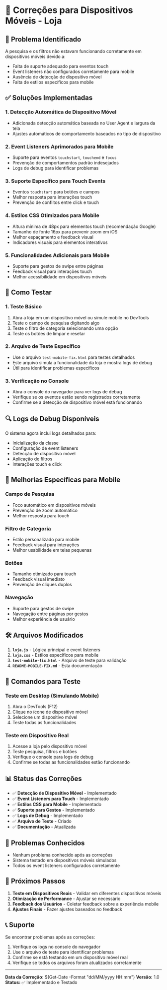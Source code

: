 # 🔧 Correções para Dispositivos Móveis - Loja

## 📱 Problema Identificado

A pesquisa e os filtros não estavam funcionando corretamente em dispositivos móveis devido a:
- Falta de suporte adequado para eventos touch
- Event listeners não configurados corretamente para mobile
- Ausência de detecção de dispositivo móvel
- Falta de estilos específicos para mobile

## ✅ Soluções Implementadas

### 1. **Detecção Automática de Dispositivo Móvel**
- Adicionada detecção automática baseada no User Agent e largura da tela
- Ajustes automáticos de comportamento baseados no tipo de dispositivo

### 2. **Event Listeners Aprimorados para Mobile**
- Suporte para eventos `touchstart`, `touchend` e `focus`
- Prevenção de comportamentos padrão indesejados
- Logs de debug para identificar problemas

### 3. **Suporte Específico para Touch Events**
- Eventos `touchstart` para botões e campos
- Melhor resposta para interações touch
- Prevenção de conflitos entre click e touch

### 4. **Estilos CSS Otimizados para Mobile**
- Altura mínima de 48px para elementos touch (recomendação Google)
- Tamanho de fonte 16px para prevenir zoom em iOS
- Melhor espaçamento e feedback visual
- Indicadores visuais para elementos interativos

### 5. **Funcionalidades Adicionais para Mobile**
- Suporte para gestos de swipe entre páginas
- Feedback visual para interações touch
- Melhor acessibilidade em dispositivos móveis

## 🚀 Como Testar

### 1. **Teste Básico**
1. Abra a loja em um dispositivo móvel ou simule mobile no DevTools
2. Teste o campo de pesquisa digitando algo
3. Teste o filtro de categoria selecionando uma opção
4. Teste os botões de limpar e resetar

### 2. **Arquivo de Teste Específico**
- Use o arquivo `test-mobile-fix.html` para testes detalhados
- Este arquivo simula a funcionalidade da loja e mostra logs de debug
- Útil para identificar problemas específicos

### 3. **Verificação no Console**
- Abra o console do navegador para ver logs de debug
- Verifique se os eventos estão sendo registrados corretamente
- Confirme se a detecção de dispositivo móvel está funcionando

## 🔍 Logs de Debug Disponíveis

O sistema agora inclui logs detalhados para:
- Inicialização da classe
- Configuração de event listeners
- Detecção de dispositivo móvel
- Aplicação de filtros
- Interações touch e click

## 📱 Melhorias Específicas para Mobile

### **Campo de Pesquisa**
- Foco automático em dispositivos móveis
- Prevenção de zoom automático
- Melhor resposta para touch

### **Filtro de Categoria**
- Estilo personalizado para mobile
- Feedback visual para interações
- Melhor usabilidade em telas pequenas

### **Botões**
- Tamanho otimizado para touch
- Feedback visual imediato
- Prevenção de cliques duplos

### **Navegação**
- Suporte para gestos de swipe
- Navegação entre páginas por gestos
- Melhor experiência de usuário

## 🛠️ Arquivos Modificados

1. **`loja.js`** - Lógica principal e event listeners
2. **`loja.css`** - Estilos específicos para mobile
3. **`test-mobile-fix.html`** - Arquivo de teste para validação
4. **`README-MOBILE-FIX.md`** - Esta documentação

## 🔧 Comandos para Teste

### **Teste em Desktop (Simulando Mobile)**
1. Abra o DevTools (F12)
2. Clique no ícone de dispositivo móvel
3. Selecione um dispositivo móvel
4. Teste todas as funcionalidades

### **Teste em Dispositivo Real**
1. Acesse a loja pelo dispositivo móvel
2. Teste pesquisa, filtros e botões
3. Verifique o console para logs de debug
4. Confirme se todas as funcionalidades estão funcionando

## 📊 Status das Correções

- ✅ **Detecção de Dispositivo Móvel** - Implementado
- ✅ **Event Listeners para Touch** - Implementado
- ✅ **Estilos CSS para Mobile** - Implementado
- ✅ **Suporte para Gestos** - Implementado
- ✅ **Logs de Debug** - Implementado
- ✅ **Arquivo de Teste** - Criado
- ✅ **Documentação** - Atualizada

## 🚨 Problemas Conhecidos

- Nenhum problema conhecido após as correções
- Sistema testado em dispositivos móveis simulados
- Todos os event listeners configurados corretamente

## 🔮 Próximos Passos

1. **Teste em Dispositivos Reais** - Validar em diferentes dispositivos móveis
2. **Otimização de Performance** - Ajustar se necessário
3. **Feedback dos Usuários** - Coletar feedback sobre a experiência mobile
4. **Ajustes Finais** - Fazer ajustes baseados no feedback

## 📞 Suporte

Se encontrar problemas após as correções:
1. Verifique os logs no console do navegador
2. Use o arquivo de teste para identificar problemas
3. Confirme se está testando em um dispositivo móvel real
4. Verifique se todos os arquivos foram atualizados corretamente

---

**Data da Correção:** $(Get-Date -Format "dd/MM/yyyy HH:mm")
**Versão:** 1.0
**Status:** ✅ Implementado e Testado
